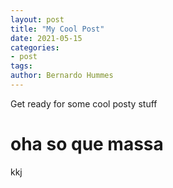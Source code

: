 ```yaml
---
layout: post 
title: "My Cool Post"
date: 2021-05-15
categories: 
- post
tags: 
author: Bernardo Hummes
---
```


Get ready for some cool posty stuff


# oha so que massa


kkj

